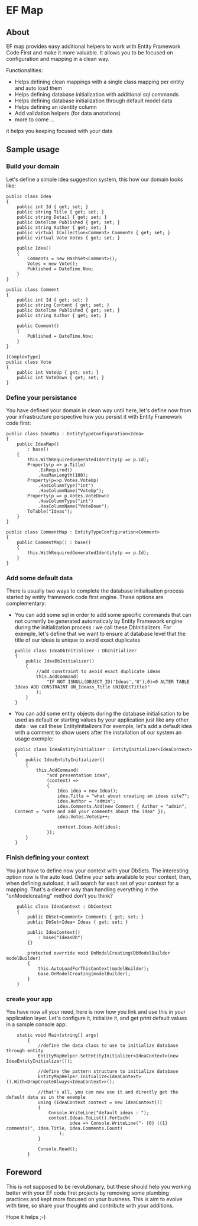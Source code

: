 # EF Map

## About

EF map provides easy additional helpers to work with Entity Framework Code First and make it more valuable.
It allows you to be focused on configuration and mapping in a clean way.

Functionalities:

*	Helps defining clean mappings with a single class mapping per entity and auto load them 
*	Helps defining database initialization with additional sql commands
*	Helps defining database initialization through default model data
*	Helps defining an identity column
*	Add validation helpers (for data anotations)
*	more to come ...

it helps you keeping focused with your data

## Sample usage

### Build your domain

Let's define a simple idea suggestion system, this how our domain looks like:

	public class Idea
    {
        public int Id { get; set; }
        public string Title { get; set; }
        public string Detail { get; set; }
        public DateTime Published { get; set; }
        public string Author { get; set; }
        public virtual ICollection<Comment> Comments { get; set; }
        public virtual Vote Votes { get; set; }

        public Idea()
        {
            Comments = new HashSet<Comment>();
            Votes = new Vote();
            Published = DateTime.Now;
        }
    }

    public class Comment
    {
        public int Id { get; set; }
        public string Content { get; set; }
        public DateTime Published { get; set; }
        public string Author { get; set; }

        public Comment()
        {
            Published = DateTime.Now;
        }
    }

    [ComplexType]
    public class Vote
    {
        public int VoteUp { get; set; }
        public int VoteDown { get; set; }
    }

### Define your persistance

You have defined your domain in clean way until here, let's define now from your infrastructure perspective how you persist it with Entity Framework code first:

	public class IdeaMap : EntityTypeConfiguration<Idea>
    {
        public IdeaMap()
            : base()
        {
            this.WithRequiredGeneratedIdentity(p => p.Id);
            Property(p => p.Title)
                .IsRequired()
                .HasMaxLength(100);
            Property(p=>p.Votes.VoteUp)
                .HasColumnType("int")
                .HasColumnName("VoteUp");
            Property(p => p.Votes.VoteDown)
                .HasColumnType("int")
                .HasColumnName("VoteDown");
            ToTable("Ideas");
        }
    }

    public class CommentMap : EntityTypeConfiguration<Comment>
    {
        public CommentMap() : base()
        {
            this.WithRequiredGeneratedIdentity(p => p.Id);
        }
    }


### Add some default data

There is usually two ways to complete the database initialisation process started by entity framework code first engine.
These options are complementary:

*	You can add some sql in order to add some specific commands that can not currently be generated automaticaly by 
Entity Framework engine during the initialization process : we call these DbInitializers.
For exemple, let's define that we want to ensure at database level that the title of our ideas is unique to avoid exact duplicates

        public class IdeaDbInitializer : DbInitializer
        {
            public IdeaDbInitializer()
            {
                //add constraint to avoid exact duplicate ideas
                this.AddCommand(
                    "IF NOT ISNULL(OBJECT_ID('Ideas','U'),0)=0 ALTER TABLE Ideas ADD CONSTRAINT UN_Ideass_Title UNIQUE(Title)"
                );
            }
        }

*	You can add some entity objects during the database initialisation to be used as default or starting values by
your application just like any other data : we call these EntityInitializers
For exemple, let's add a default idea with a comment to show users after the installation of our system an usage exemple:

	    public class IdeaEntityInitializer : EntityInitializer<IdeaContext>
        {
            public IdeaEntityInitializer()
            {
                this.AddCommand(
                    "add presentation idea",
                    (context) =>
                    {
                        Idea idea = new Idea();
                        idea.Title = "what about creating an ideas site?";
                        idea.Author = "admin";
                        idea.Comments.Add(new Comment { Author = "admin", Content = "vote and add your comments about the idea" });
                        idea.Votes.VoteUp++;
    
                        context.Ideas.Add(idea);
                    });
            }
        }

### Finish defining your context

You just have to define now your context with your DbSets. The interesting option now is the auto load. Define your sets available to your context, then, when defining autoload, it will search for each set of your context for a mapping. That's a cleaner way than handling everything in the "onModelcreating" method don't you think?

	    public class IdeaContext : DbContext
        {
            public DbSet<Comment> Comments { get; set; }
            public DbSet<Idea> Ideas { get; set; }
    
            public IdeaContext()
                : base("IdeasDb")
            {}
    
            protected override void OnModelCreating(DbModelBuilder modelBuilder)
            {
                this.AutoLoadForThisContext(modelBuilder);
                base.OnModelCreating(modelBuilder);
            }
        }

### create your app

You have now all your need, here is now how you link and use this in your application layer. Let's configure it, initialize it, and get print default values in a sample console app:

	    static void Main(string[] args)
            {
                //define the data class to use to initialize database through entity
                EntityMapHelper.SetEntityInitializer<IdeaContext>(new IdeaEntityInitializer());
    
                //define the pattern structure to initialize database
                EntityMapHelper.Initialize<IdeaContext>().With<DropCreateAlways<IdeaContext>>();
                
                //that's all, you can now use it and directly get the default data as in the exemple
                using (IdeaContext context = new IdeaContext())
                {
                    Console.WriteLine("default ideas : ");
                    context.Ideas.ToList().ForEach(
                            idea => Console.WriteLine("- {0} ({1} comments)", idea.Title, idea.Comments.Count)
                        );
                }
    
                Console.Read();
            }
          
## Foreword          
          
This is not supposed to be revolutionary, but these should help you working better with your EF code first projects by removing some plumbing practices and kept more focused on your business. 
This is aim to evolve with time, so share your thoughts and contribute with your additions.

Hope it helps ;-)